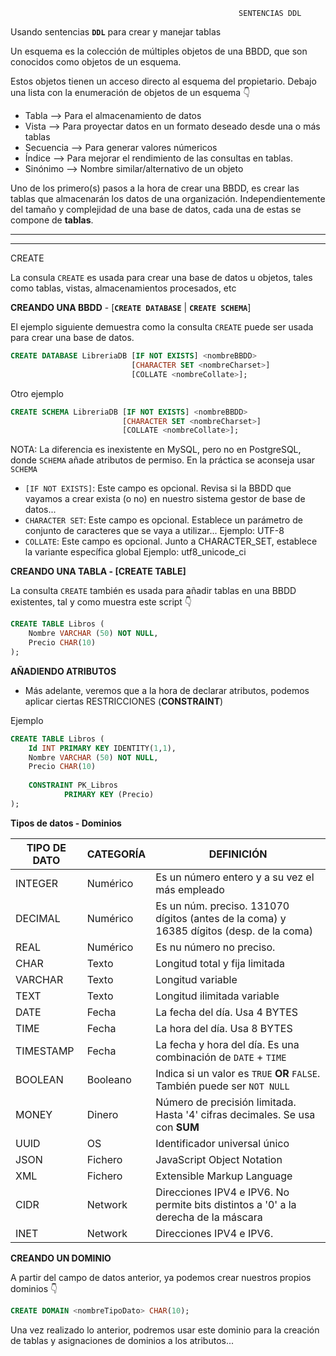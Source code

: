                                                        SENTENCIAS DDL
                                        
Usando sentencias **``DDL``** para crear y manejar tablas

Un esquema es la colección de múltiples objetos de una BBDD, que son conocidos como objetos de un esquema.

Estos objetos tienen un acceso directo al esquema del propietario. Debajo una lista con la enumeración de objetos de un esquema 👇



  * Tabla     --> Para el almacenamiento de datos
  * Vista     --> Para proyectar datos en un formato deseado desde una o más tablas
  * Secuencia --> Para generar valores númericos
  * Índice    --> Para mejorar el rendimiento de las consultas en tablas.
  * Sinónimo  --> Nombre similar/alternativo de un objeto
  
Uno de los primero(s) pasos a la hora de crear una BBDD, es crear las tablas que almacenarán los datos de una organización. Independientemente del tamaño y complejidad de una base de datos, cada una de estas se compone de **tablas**.

***
***
CREATE

La consula ``CREATE`` es usada para crear una base de datos u objetos, tales como tablas, vistas, almacenamientos procesados, etc

  
  
**CREANDO UNA BBDD** - [**``CREATE DATABASE``** | **``CREATE SCHEMA``**]


El ejemplo siguiente demuestra como la consulta ``CREATE`` puede ser usada para crear una base de datos.

```sql
CREATE DATABASE LibreriaDB [IF NOT EXISTS] <nombreBBDD>
                           [CHARACTER SET <nombreCharset>] 
                           [COLLATE <nombreCollate>];
```

Otro ejemplo

```sql
CREATE SCHEMA LibreriaDB [IF NOT EXISTS] <nombreBBDD>
                         [CHARACTER SET <nombreCharset>] 
                         [COLLATE <nombreCollate>];
```

NOTA: La diferencia es inexistente en MySQL, pero no en PostgreSQL, donde ``SCHEMA`` añade atributos de permiso. En la práctica se aconseja usar ``SCHEMA``

- `[IF NOT EXISTS]`: Este campo es opcional. Revisa si la BBDD que vayamos a crear exista (o no) en nuestro sistema gestor de base de datos...
- `CHARACTER SET`: Este campo es opcional. Establece un parámetro de conjunto de caracteres que se vaya a utilizar... Ejemplo: UTF-8
- `COLLATE`: Este campo es opcional. Junto a CHARACTER_SET, establece la variante específica global Ejemplo: utf8_unicode_ci


**CREANDO UNA TABLA - [CREATE TABLE]**

La consulta ``CREATE`` también es usada para añadir tablas en una BBDD existentes, tal y como muestra este script 👇

```sql 
CREATE TABLE Libros (
    Nombre VARCHAR (50) NOT NULL,
    Precio CHAR(10)
);
```
**AÑADIENDO ATRIBUTOS**

- Más adelante, veremos que a la hora de declarar atributos, podemos aplicar ciertas RESTRICCIONES (**CONSTRAINT**)

Ejemplo
```sql 
CREATE TABLE Libros (
    Id INT PRIMARY KEY IDENTITY(1,1),
    Nombre VARCHAR (50) NOT NULL,
    Precio CHAR(10)
    
    CONSTRAINT PK_Libros
            PRIMARY KEY (Precio)
);
```

**Tipos de datos - Dominios**
<!-- Tabla de datos -->
| TIPO DE DATO  | CATEGORÍA |                             DEFINICIÓN                                                   |             
|---------------|-----------|------------------------------------------------------------------------------------------|
| INTEGER       | Numérico  | Es un número entero y a su vez el más empleado                                           |
| DECIMAL       | Numérico  | Es un núm. preciso. 131070 dígitos (antes de la coma) y 16385 dígitos (desp. de la coma) |               
| REAL          | Numérico  | Es nu número no preciso.                                                                 |
| CHAR          | Texto     | Longitud total y fija limitada                                                           |
| VARCHAR       | Texto     | Longitud variable                                                                        |
| TEXT          | Texto     | Longitud ilimitada variable                                                              |
| DATE          | Fecha     | La fecha del día. Usa 4 BYTES                                                            |
| TIME          | Fecha     | La hora del día. Usa 8 BYTES                                                             |
| TIMESTAMP     | Fecha     | La fecha y hora del día. Es una combinación de ``DATE`` + ``TIME``                       |
| BOOLEAN       | Booleano  | Indica si un valor es ``TRUE`` **OR** ``FALSE``. También puede ser ``NOT NULL``          |
| MONEY         | Dinero    | Número de precisión limitada. Hasta '4' cifras decimales. Se usa con **SUM**             |
| UUID          | OS        | Identificador universal único                                                            |
| JSON          | Fichero   | JavaScript Object Notation                                                               |
| XML           | Fichero   | Extensible Markup Language                                                               |    
| CIDR          | Network   | Direcciones IPV4 e IPV6. No permite bits distintos a '0' a la derecha de la máscara      |
| INET          | Network   | Direcciones IPV4 e IPV6.                                                                 |
<!-- Tabla de datos -->

**CREANDO UN DOMINIO**

A partir del campo de datos anterior, ya podemos crear nuestros propios dominios 👇

```sql
CREATE DOMAIN <nombreTipoDato> CHAR(10);
```
Una vez realizado lo anterior, podremos usar este dominio para la creación de tablas y asignaciones de dominios a los atributos...
